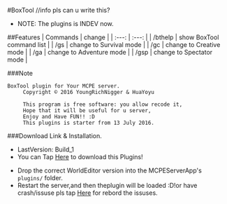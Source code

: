#BoxTool
//info pls can u write this?
- NOTE: The plugins is INDEV now.

##Features
| Commands | change |
| :---: | :---: |
| /bthelp | show BoxTool command list |
| /gs | change to Survival mode |
| /gc | change to Creative mode |
| /ga | change to Adventure mode |
| /gsp | change to Spectator mode |

###Note
```
BoxTool plugin for Your MCPE server.
     Copyright © 2016 YoungRichNigger & HuaYoyu

     This program is free software: you allow recode it,
     Hope that it will be useful for u server,
     Enjoy and Have FUN!! :D
     This plugins is starter from 13 July 2016.
```

###Download Link & Installation.
* LastVersion: Build_1
* You can Tap [Here](404) to download this Plugins!
- Drop the correct WorldEditor version into the MCPEServerApp's `plugins/` folder.
- Restart the server,and then theplugin will be loaded :D!or have crash/issuse pls tap [Here](https://github.com/YoungRichNigger9/BoxTool/issues) for rebord the issuses.
